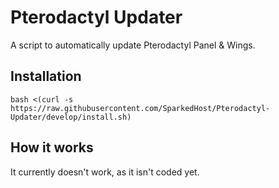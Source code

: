 # Pterodactyl Updater
A script to automatically update Pterodactyl Panel &amp; Wings.

## Installation
`bash <(curl -s https://raw.githubusercontent.com/SparkedHost/Pterodactyl-Updater/develop/install.sh)`

## How it works
It currently doesn't work, as it isn't coded yet.
